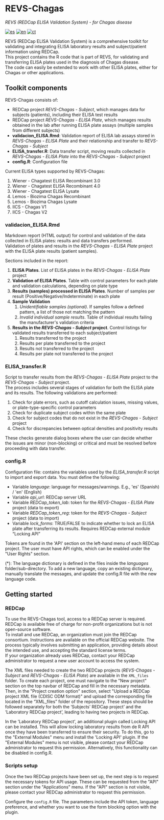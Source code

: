 # REVS-Chagas
*REVS (REDCap ELISA Validation System) - for Chagas disease*

[![es](https://img.shields.io/badge/lang-es-green.svg)](https://github.com/UBIOESGD/REVS-Chagas/blob/main/README.md)
[![en](https://img.shields.io/badge/lang-en-blue.svg)](https://github.com/UBIOESGD/REVS-Chagas/blob/main/README-en.md)
[![ct](https://img.shields.io/badge/lang-ct-yellow.svg)](https://github.com/UBIOESGD/REVS-Chagas/blob/main/README-ct.md)

REVS (REDCap ELISA Validation System) is a comprehensive toolkit for validating and integrating ELISA laboratory results and subject/patient information using REDCap.  
This project contains the R code that is part of REVS, for validating and transferring ELISA plates used in the diagnosis of Chagas disease.  
The code can easily be extended to work with other ELISA plates, either for Chagas or other applications.

## Toolkit components
REVS-Chagas consists of:

- REDCap project *REVS-Chagas - Subject*, which manages data for subjects (patients), including their ELISA test results  
- REDCap project *REVS-Chagas - ELISA Plate*, which manages results obtained in the lab after running ELISA plate assays (multiple samples from different subjects)  
- **validacion_ELISA.Rmd**: Validation report of ELISA lab assays stored in *REVS-Chagas - ELISA Plate* and their relationship and transfer to *REVS-Chagas - Subject*  
- **ELISA_transfer.R**: Data transfer script, moving results collected in *REVS-Chagas - ELISA Plate* into the *REVS-Chagas - Subject* project  
- **config.R**: Configuration file  

Current ELISA types supported by REVS-Chagas:

1. Wiener - Chagatest ELISA Recombinant 3.0  
2. Wiener - Chagatest ELISA Recombinant 4.0  
3. Wiener - Chagatest ELISA Lysate  
4. Lemos - Biozima Chagas Recombinant  
5. Lemos - Biozima Chagas Lysate  
6. IICS - Chagas V1  
7. IICS - Chagas V2  

### validacion_ELISA.Rmd
Markdown report (HTML output) for control and validation of the data collected in ELISA plates: results and data transfers performed.  
Validation of plates and results in the *REVS-Chagas - ELISA Plate* project with the ELISA plate results (patient samples).

Sections included in the report:

1. **ELISA Plates**. List of ELISA plates in the *REVS-Chagas - ELISA Plate* project  
2. **Validation of ELISA Plates**. Table with control parameters for each plate and validation calculations, depending on plate type  
3. **Results (samples) processed in ELISA Plates**. Number of samples per result (Positive/Negative/Indeterminate) in each plate  
4. **Sample Validation**
   1. *Unidentifiable samples (optional)*. If samples follow a defined pattern, a list of those not matching the pattern  
   2. *Invalid individual sample results*. Table of individual results failing the manufacturer's validation criteria  
5. **Results in the *REVS-Chagas - Subject* project**. Control listings for validated results transferred to each subject/patient  
   1. Results transferred to the project  
   2. Results per plate transferred to the project  
   3. Results not transferred to the project  
   4. Results per plate not transferred to the project  

### ELISA_transfer.R
Script to transfer results from the *REVS-Chagas - ELISA Plate* project to the *REVS-Chagas - Subject* project.  
The process includes several stages of validation for both the ELISA plate and its results. The following validations are performed:

1. Check for plate errors, such as cutoff calculation issues, missing values, or plate-type-specific control parameters  
2. Check for duplicate subject codes within the same plate  
3. Check for subject codes that do not exist in the *REVS-Chagas - Subject* project  
4. Check for discrepancies between optical densities and positivity results  

These checks generate dialog boxes where the user can decide whether the issues are minor (non-blocking) or critical and must be resolved before proceeding with data transfer.

### config.R
Configuration file: contains the variables used by the *ELISA_transfer.R* script to import and export data. You must define the following:

- Variable *language*: language for messages/warnings. E.g., 'es' (Spanish) / 'en' (English)  
- Variable *api_url*: REDCap server URL  
- Variable *REDCap_token_lab*: token for the *REVS-Chagas - ELISA Plate* project (data to export)  
- Variable *REDCap_token_reg*: token for the *REVS-Chagas - Subject* project (data to import)  
- Variable *lock_forms*: TRUE/FALSE to indicate whether to lock an ELISA plate after transferring its results. Requires REDCap external module “Locking API”  

Tokens are found in the 'API' section on the left-hand menu of each REDCap project. The user must have API rights, which can be enabled under the "User Rights" section.

(*): The language dictionary is defined in the files inside the *languages* folder/sub-directory. To add a new language, copy an existing dictionary, manually translate the messages, and update the config.R file with the new language code.

## Getting started

### REDCap
To use the REVS-Chagas tool, access to a REDCap server is required.  
REDCap is available free of charge for non-profit organizations but is not open-source software.  
To install and use REDCap, an organization must join the REDCap consortium. Instructions are available on the official REDCap website. The process typically involves submitting an application, providing details about the intended use, and accepting the standard license terms.  
If your organization already uses REDCap, contact your REDCap administrator to request a new user account to access the system.

The XML files needed to create the two REDCap projects (*REVS-Chagas - Subject* and *REVS-Chagas - ELISA Plate*) are available in the `XML_files` folder. To create each project, one must navigate to the "New project" section on the top navbar of REDCap and fill in the necessary metadata. Then, in the "Project creation option" section, select "Upload a REDCap project XML file (CDISC ODM format)" and upload the corresponding file located in the “XML_files” folder of the repository.
These steps should be followed separately for both the ‘Subjects’ REDCap project’ and the ‘Laboratory REDCap project’, leading to having two projects in REDCap.

In the 'Laboratory REDCap project', an additional plugin called Locking API can be installed. This will allow locking laboratory results from de R API once they have been transferred to ensure their security. To do this, go to the "External Modules" menu and install the 'Locking API' plugin. If the "External Modules" menu is not visible, please contact your REDCap administrator to request this permission. Alternatively, this functionality can be disabled in config.R.

### Scripts setup
Once the two REDCap projects have been set up, the next step is to request the necessary tokens for API usage. These can be requested from the "API" section under the "Applications" menu. If the "API" section is not visible, please contact your REDCap administrator to request this permission.

Configure the `config.R` file. The parameters include the API token, language preference, and whether you want to use the form blocking option with the plugin. 


